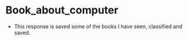 # Book_about_computer

- This response is saved some of the books I have seen, classified and saved.
